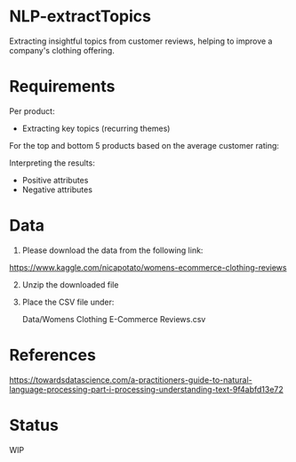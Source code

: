 #   NLP-extractTopics

Extracting insightful topics from customer reviews, helping to improve a company's clothing offering.

#   Requirements

Per product:

-   Extracting key topics (recurring themes)

For the top and bottom 5 products based on the average customer rating:

Interpreting the results:

-   Positive attributes
-   Negative attributes

#   Data

1.  Please download the data from the following link:

https://www.kaggle.com/nicapotato/womens-ecommerce-clothing-reviews

2.  Unzip the downloaded file

3.  Place the CSV file under:

    Data/Womens Clothing E-Commerce Reviews.csv

#   References

https://towardsdatascience.com/a-practitioners-guide-to-natural-language-processing-part-i-processing-understanding-text-9f4abfd13e72

#   Status

WIP
